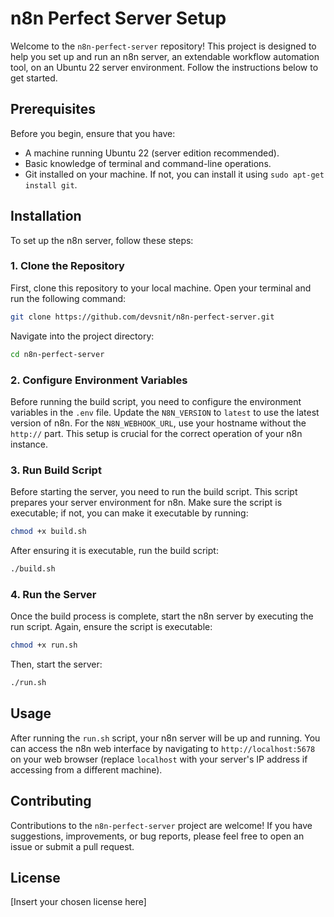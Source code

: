 
# n8n Perfect Server Setup

Welcome to the `n8n-perfect-server` repository! This project is designed to help you set up and run an n8n server, an extendable workflow automation tool, on an Ubuntu 22 server environment. Follow the instructions below to get started.

## Prerequisites

Before you begin, ensure that you have:

- A machine running Ubuntu 22 (server edition recommended).
- Basic knowledge of terminal and command-line operations.
- Git installed on your machine. If not, you can install it using `sudo apt-get install git`.

## Installation

To set up the n8n server, follow these steps:

### 1. Clone the Repository

First, clone this repository to your local machine. Open your terminal and run the following command:

```bash
git clone https://github.com/devsnit/n8n-perfect-server.git
```

Navigate into the project directory:

```bash
cd n8n-perfect-server
```

### 2. Configure Environment Variables

Before running the build script, you need to configure the environment variables in the `.env` file. Update the `N8N_VERSION` to `latest` to use the latest version of n8n. For the `N8N_WEBHOOK_URL`, use your hostname without the `http://` part. This setup is crucial for the correct operation of your n8n instance.

### 3. Run Build Script

Before starting the server, you need to run the build script. This script prepares your server environment for n8n. Make sure the script is executable; if not, you can make it executable by running:

```bash
chmod +x build.sh
```

After ensuring it is executable, run the build script:

```bash
./build.sh
```

### 4. Run the Server

Once the build process is complete, start the n8n server by executing the run script. Again, ensure the script is executable:

```bash
chmod +x run.sh
```

Then, start the server:

```bash
./run.sh
```

## Usage

After running the `run.sh` script, your n8n server will be up and running. You can access the n8n web interface by navigating to `http://localhost:5678` on your web browser (replace `localhost` with your server's IP address if accessing from a different machine).

## Contributing

Contributions to the `n8n-perfect-server` project are welcome! If you have suggestions, improvements, or bug reports, please feel free to open an issue or submit a pull request.

## License

[Insert your chosen license here]

